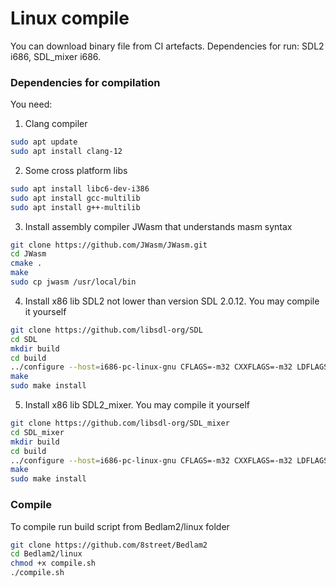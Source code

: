 # Linux compile

You can download binary file from CI artefacts. Dependencies for run: SDL2 i686, SDL_mixer i686.

### Dependencies for compilation

You need:

1. Clang compiler

```bash
sudo apt update
sudo apt install clang-12
```

2. Some cross platform libs

```bash
sudo apt install libc6-dev-i386
sudo apt install gcc-multilib
sudo apt install g++-multilib
```

3. Install assembly compiler JWasm that understands masm syntax

```bash
git clone https://github.com/JWasm/JWasm.git 
cd JWasm 
cmake . 
make
sudo cp jwasm /usr/local/bin 
```

4. Install x86 lib SDL2 not lower than version SDL 2.0.12. You may compile it yourself

```bash
git clone https://github.com/libsdl-org/SDL
cd SDL
mkdir build
cd build
../configure --host=i686-pc-linux-gnu CFLAGS=-m32 CXXFLAGS=-m32 LDFLAGS=-m32
make
sudo make install
```

5. Install x86 lib SDL2_mixer. You may compile it yourself

```bash
git clone https://github.com/libsdl-org/SDL_mixer
cd SDL_mixer
mkdir build
cd build
../configure --host=i686-pc-linux-gnu CFLAGS=-m32 CXXFLAGS=-m32 LDFLAGS=-m32
make
sudo make install
```

### Compile

To compile run build script from Bedlam2/linux folder 

```bash
git clone https://github.com/8street/Bedlam2
cd Bedlam2/linux
chmod +x compile.sh
./compile.sh
```
